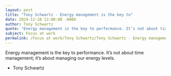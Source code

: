 ```yaml
---
layout: post
title: "Tony Schwartz - Energy management is the key to"
date: 2024-12-28 12:00:00 -0000
author: Tony Schwartz
quote: "Energy management is the key to performance. It’s not about time management; it’s about managing our energy levels."
subject: Focus at work
permalink: /Focus at work/Tony Schwartz/Tony Schwartz - Energy management is the key to
---
```


Energy management is the key to performance. It’s not about time management; it’s about managing our energy levels.

- Tony Schwartz
